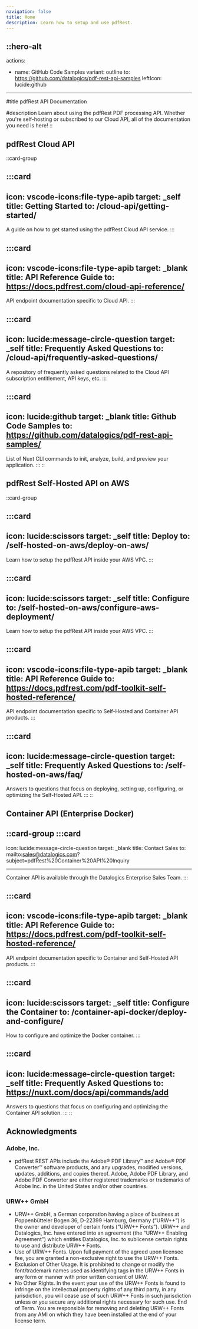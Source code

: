 ```yaml
---
navigation: false
title: Home
description: Learn how to setup and use pdfRest.
---
```


::hero-alt
---
actions:
  - name: GitHub Code Samples
    variant: outline
    to: https://github.com/datalogics/pdf-rest-api-samples
    leftIcon: lucide:github
---
#title
pdfRest API Documentation

#description
Learn about using the pdfRest PDF processing API. Whether you're self-hosting or subscribed to our Cloud API, all of the documentation you need is here!
::

## pdfRest Cloud API

::card-group

  :::card
  ---
  icon: vscode-icons:file-type-apib
  target: _self
  title: Getting Started
  to: /cloud-api/getting-started/
  ---
  A guide on how to get started using the pdfRest Cloud API service.
  :::

  :::card
  ---
  icon: vscode-icons:file-type-apib
  target: _blank
  title: API Reference Guide
  to: https://docs.pdfrest.com/cloud-api-reference/
  ---
  API endpoint documentation specific to Cloud API.
  :::

  :::card
  ---
  icon: lucide:message-circle-question
  target: _self
  title: Frequently Asked Questions
  to: /cloud-api/frequently-asked-questions/
  ---
  A repository of frequently asked questions related to the Cloud API subscription entitlement, API keys, etc.
  :::

  :::card
  ---
  icon: lucide:github
  target: _blank
  title: Github Code Samples
  to: https://github.com/datalogics/pdf-rest-api-samples/
  ---
  List of Nuxt CLI commands to init, analyze, build, and preview your application.
  :::
::

## pdfRest Self-Hosted API on AWS

::card-group

  :::card
  ---
  icon: lucide:scissors
  target: _self
  title: Deploy
  to: /self-hosted-on-aws/deploy-on-aws/
  ---
  Learn how to setup the pdfRest API inside your AWS VPC.
  :::

  :::card
  ---
  icon: lucide:scissors
  target: _self
  title: Configure
  to: /self-hosted-on-aws/configure-aws-deployment/
  ---
  Learn how to setup the pdfRest API inside your AWS VPC.
  :::

  :::card
  ---
  icon: vscode-icons:file-type-apib
  target: _blank
  title: API Reference Guide
  to: https://docs.pdfrest.com/pdf-toolkit-self-hosted-reference/
  ---
  API endpoint documentation specific to Self-Hosted and Container API products.
  :::

  :::card
  ---
  icon: lucide:message-circle-question
  target: _self
  title: Frequently Asked Questions
  to: /self-hosted-on-aws/faq/
  ---
  Answers to questions that focus on deploying, setting up, configuring, or optimizing the Self-Hosted API.
  :::
::

## Container API (Enterprise Docker)

::card-group
  :::card
  ---
  icon: lucide:message-circle-question
  target: _blank
  title: Contact Sales
  to: mailto:sales@datalogics.com?subject=pdfRest%20Container%20API%20Inquiry

  ---
  Container API is available through the Datalogics Enterprise Sales Team.
  :::

  :::card
  ---
  icon: vscode-icons:file-type-apib
  target: _blank
  title: API Reference Guide
  to: https://docs.pdfrest.com/pdf-toolkit-self-hosted-reference/
  ---
  API endpoint documentation specific to Container and Self-Hosted API products.
  :::

  :::card
  ---
  icon: lucide:scissors
  target: _self
  title: Configure the Container
  to: /container-api-docker/deploy-and-configure/
  ---
  How to configure and optimize the Docker container.
  :::

  :::card
  ---
  icon: lucide:message-circle-question
  target: _self
  title: Frequently Asked Questions
  to: https://nuxt.com/docs/api/commands/add
  ---
  Answers to questions that focus on configuring and optimizing the Container API solution.
  :::
::

## **Acknowledgments**

### Adobe, Inc.

- pdfRest REST APIs include the Adobe® PDF Library™ and Adobe® PDF Converter™ software products, and any upgrades, modified versions, updates, additions, and copies thereof. Adobe, Adobe PDF Library, and Adobe PDF Converter are either registered trademarks or trademarks of Adobe Inc. in the United States and/or other countries.

### **URW++ GmbH**

- URW++ GmbH, a German corporation having a place of business at Poppenbütteler Bogen 36, D-22399 Hamburg, Germany (“URW++”) is the owner and developer of certain fonts (“URW++ Fonts”). URW++ and Datalogics, Inc. have entered into an agreement (the “URW++ Enabling Agreement”) which entitles Datalogics, Inc. to sublicense certain rights to use and distribute URW++ Fonts.
- Use of URW++ Fonts. Upon full payment of the agreed upon licensee fee, you are granted a non-exclusive right to use the URW++ Fonts.
- Exclusion of Other Usage. It is prohibited to change or modify the font/trademark names used as identifying tags in the URW++ Fonts in any form or manner with prior written consent of URW.
- No Other Rights. In the event your use of the URW++ Fonts is found to infringe on the intellectual property rights of any third party, in any jurisdiction, you will cease use of such URW++ Fonts in such jurisdiction unless or you secure any additional rights necessary for such use. End of Term. You are responsible for removing and deleting URW++ Fonts from any AMI on which they have been installed at the end of your license term.
